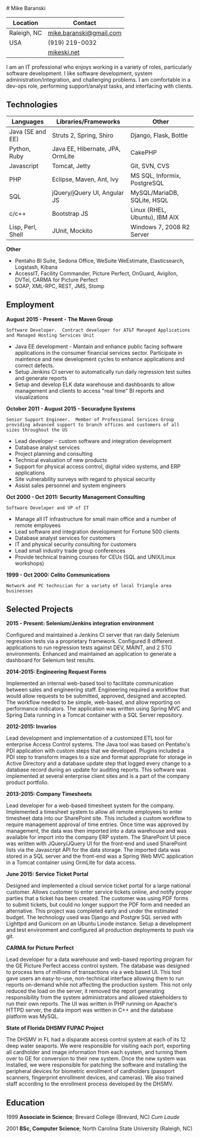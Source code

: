 <div id="content">
# Mike Baranski


|Location|Contact|
|-------------------|---------------------------------|
|Raleigh, NC        |mike.baranski@gmail.com          | 
|USA                |(919) 219-0032                   |
|                   |[mikeski.net](http://mikeski.net)|

I am an IT professional who enjoys working in a variety of roles, particularly software development.  I like software development, system administration/integration, and challenging problems.  I am comfortable in a dev-ops role, performing support/analyst tasks, and interfacing with clients.

Technologies
------------

|**Languages**      |**Libraries/Frameworks**         |**Other**                     |
|-------------------|---------------------------------|------------------------------|
| Java (SE and EE)  | Struts 2, Spring, Shiro         | Django, Flask, Bottle        |
| Python, Ruby      | Java EE, Hibernate, JPA, OrmLite| CakePHP                      |
| Javascript        | Tomcat, Jetty                   | Git, SVN, CVS                |
| PHP               | Eclipse, Maven, Ant, Ivy        | MS SQL, Informix, PostgreSQL |
| SQL               | jQuery/jQuery UI, Angular JS    | MySQL/MariaDB, SQLite, HSQL  |
| c/c++             | Bootstrap JS                    | Linux (RHEL, Ubuntu), IBM AIX| 
| Lisp, Perl, Shell | JUnit, Mockito                  | Windows 7, 2008 R2 Server    |

**Other**

* Pentaho BI Suite, Sedona Office, WeSuite WeEstimate, Elasticsearch, Logstash, Kibana
* AccessIT, Facility Commander, Picture Perfect, OnGuard, Avigilon, DVTel, CARMA for Picture Perfect
* SOAP, XML-RPC, REST, JMS, Stomp

Employment
--------------------
**August 2015 - Present - The Maven Group**

    Software Developer.  Contract developer for AT&T Managed Applications and Managed Hosting Services Unit

* Java EE development - Mantain and enhance public facing software applications in the consumer financial services sector.  Participate in maintence and new development cycles to enhance applications and correct defects.
* Setup Jenkins CI server to automatically run daily regression test suites and generate reports
* Setup and develop ELK data warehouse and dashboards to allow management and clients to access "real time" BI reports and visualizations

**October 2011 - August 2015 - Securadyne Systems**

    Senior Support Engineer.  Member of Professional Services Group providing advanced support to branch offices and customers of all sizes throughout the US

* Lead developer - custom software and integration development
* Database analyst services
* Project planning and consulting
* Technical evaluation of new products
* Support for physical access control, digital video systems, and ERP applications
* Site vulnerability surveys with regard to physical security
* Assist sales personnel and system engineers

**Oct 2000 - Oct 2011: Security Management Consulting**

    Software Developer and VP of IT

* Manage all IT infrastructure for small main office and a number of remote employees
* Lead software and integration development for Fortune 500 clients
* Database analyst services for customers
* IT and physical security consulting for customers
* Lead small industry trade group conferences
* Provide technical training courses for CEUs (SQL and UNIX/Linux workshops)
 
**1999 - Oct 2000: Celito Communications**

    Network and PC technician for a variety of local Triangle area businesses
 
Selected Projects
-----------------

**2015 - Present: Selenium/Jenkins integration environment**

Configured and maintained a Jenkins CI server that ran daily Selenium regression tests via a proprietary framework.  Configured 8 different applications to run regression tests against DEV, MAINT, and 2 STG environments.  Enhanced and maintained an application to generate a dashboard for Selenium test results.

**2014-2015: Engineering Request Forms**

Implemented an internal web-based tool to facilitate communication between sales and engineering staff.  Engineering required a workflow that would allow requests to be submitted, approved, designed and accepted.  The workflow needed to be simple, web-based, and allow reporting on performance indicators.  The application was written using Spring MVC and Spring Data running in a Tomcat container with a SQL Server repository.

**2012-2015: Invarios**

Lead development and implementation of a customized ETL tool for enterprise Access Control systems.  The Java tool was based on Pentaho's PDI application with custom steps that we developed.  Plugins included a PDI step to transform images to a size and format appropriate for storage in Active Directory and a database update step that logged every change to a database record during an update for auditing reports.  This software was implemented at several enterprise client sites and is a part of the company product portfolio.

**2013-2015: Company Timesheets**

Lead developer for a web-based timesheet system for the company.  Implemented a timesheet system to allow all remote employees to enter timesheet data into our SharePoint site.  This included a custom workflow to require management approval of time entries.  Once time was approved by management, the data was then imported into a data warehouse and was available for import into the company ERP system.  The SharePoint UI piece was written with JQuery/JQuery UI for the front-end and used SharePoint lists via the Javascript API for the data storage.  The imported data was stored in a SQL server and the front-end was a Spring Web MVC application in a Tomcat container using OrmLite for data access.

**June 2015: Service Ticket Portal**

Designed and implemented a cloud service ticket portal for a large national customer.  Allows customer to enter service tickets online, and notify proper parties that a ticket has been created.  The customer was using PDF forms to submit tickets, but could no longer support the PDF form and needed an alternative.  This project was completed early and under the estimated budget.  The technology used was Django and Postgre SQL served with Lighttpd and Gunicorn on an Ubuntu Linode instance.  Setup a development and test environment and configured all production deployments to push via git.

**CARMA for Picture Perfect**

Lead developer for a data warehouse and web-based reporting program for the GE Picture Perfect access control system.  The database was designed to process tens of millions of transactions via a web based UI.  This tool gave users an easy-to-use, non-technical interface allowing them to run reports on-demand while not affecting the production system.  This not only reduced the load on the server, it removed the report generating responsibility from the system administrators and allowed stakeholders to run their own reports.  The UI was written in PHP running on Apache's HTTPD server, the data import was written in C++ and the database platform was MySQL.

**State of Florida DHSMV FUPAC Project**

The DHSMV in FL had a disparate access control system at each of its 12 deep water seaports.  We were responsible for visiting each port, exporting all cardholder and image information from each system, and turning them over to GE for conversion to their new system.  Once the new system was installed, we were responsible for patching the software and installing the peripheral devices for biometric enrollment of cardholders (passport scanners, fingerprint enrollment devices, and cameras).  We also trained staff according to the enrollment process developed by the DHSMV.

Education
---------
 
1999
   **Associate in Science**; Brevard College (Brevard, NC) *Cum Laude*
 
2001
   **BSc, Computer Science**; North Carolina State University (Raleigh, NC)
 
 
</div>
